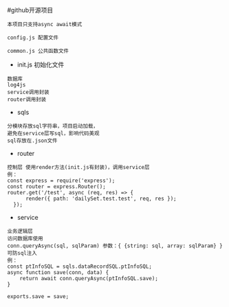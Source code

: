 #github开源项目
```
本项目只支持async await模式
```
```
config.js 配置文件
```
```
common.js 公共函数文件
```
* init.js 初始化文件
```
数据库
log4js 
service调用封装
router调用封装
```
* sqls
```
分模块存放sql字符串，项目启动加载，
避免在service层写sql，影响代码美观
sql存放在.json文件
```
* router
```
控制层 使用render方法(init.js有封装)，调用service层
例：
const express = require('express');
const router = express.Router();
router.get('/test', async (req, res) => {
      render({ path: 'dailySet.test.test', req, res });
  });
```
* service
```
业务逻辑层
访问数据库使用 
conn.queryAsync(sql, sqlParam) 参数：{ {string: sql, array: sqlParam} } 可防sql注入
例：
const ptInfoSQL = sqls.dataRecordSQL.ptInfoSQL;
async function save(conn, data) {
    return await conn.queryAsync(ptInfoSQL.save);
}

exports.save = save;
```

     
     
    
